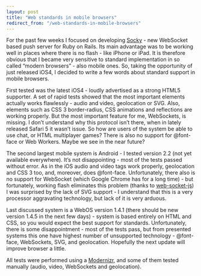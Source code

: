 ```yaml
---
layout: post
title: "Web standards in mobile browsers"
redirect_from: "/web-standards-in-mobile-browsers"
---
```


For the past few weeks I focused on developing [Socky][socky] - new WebSocket based push server for Ruby on Rails. Its main advantage was to be working well in places where there is no flash - like iPhone or iPad. It is therefore obvious that I became very sensitive to standard implementation in so called “modern browsers” - also mobile ones. So, taking the opportunity of just released iOS4, I decided to write a few words about standard support in mobile browsers.

First tested was the latest iOS4 - loudly advertised as a strong HTML5 supporter. A set of rapid tests showed that the most important elements actually works flawlessly - audio and video, geolocation or SVG. Also, elements such as CSS 3 border-radius, CSS animations and reflections are working properly. But the most important feature for me, WebSockets, is missing. I don’t understand why this protocol isn’t there, when in lately released Safari 5 it wasn’t issue. So how are users of the system be able to use chat, or HTML multiplayer games? There is also no support for @font-face or Web Workers. Maybe we see in the near future?

The second largest mobile system is Android - I tested version 2.2 (not yet available everywhere). It’s not disappointing - most of the tests passed without error. As in the iOS audio and video tags work properly, geolocation and CSS 3 too, and, moreover, does @font-face. Unfortunately, there also is no support for WebSocket (which Google Chrome has for a long time) - but fortunately, working flash eliminates this problem (thanks to [web-socket-js][web-socket-js]) I was surprised by the lack of SVG support - I understand that this is a very processor aggravating technology, but lack of it is very arduous.

Last discussed system is a WebOS version 1.4.1 (there should be new version 1.4.5 in the next few days) - system is based entirely on HTML and CSS, so you would expect the best support for standards. Unfortunately, there is some disappointment - most of the tests pass, but from presented systems this one have highest number of unsupported technology - @font-face, WebSockets, SVG, and geolocation. Hopefully the next update will improve browser a little.

All tests were performed using a [Modernizr][modernizr], and some of them tested manually (audio, video, WebSockets and geolocation).

[socky]: https://github.com/socky/socky-server-ruby
[web-socket-js]: https://github.com/gimite/web-socket-js
[modernizr]: https://www.modernizr.com/
